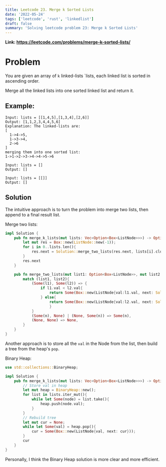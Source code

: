 ```yaml
---
title: Leetcode 23. Merge k Sorted Lists
date: '2022-05-24'
tags: ['leetcode', 'rust', 'linkedlist']
draft: false
summary: 'Solving leetcode problem 23: Merge k Sorted Lists'
---
```


**Link: https://leetcode.com/problems/merge-k-sorted-lists/**

# Problem

You are given an array of `k` linked-lists `lists, each linked list is sorted in ascending order.

Merge all the linked lists into one sorted linked list and return it.

## Example:

```
Input: lists = [[1,4,5],[1,3,4],[2,6]]
Output: [1,1,2,3,4,4,5,6]
Explanation: The linked-lists are:
[
  1->4->5,
  1->3->4,
  2->6
]
merging them into one sorted list:
1->1->2->3->4->4->5->6
```

```
Input: lists = []
Output: []
```

```
Input: lists = [[]]
Output: []
```

## Solution

The intuitive approach is to turn the problem into merge two lists, then append to a final result list.

Merge two lists:

```rust
impl Solution {
    pub fn merge_k_lists(mut lists: Vec<Option<Box<ListNode>>>) -> Option<Box<ListNode>> {
        let mut res = Box::new(ListNode::new(-1));
        for i in 0..lists.len(){
            res.next = Solution::merge_two_lists(res.next, lists[i].clone());
        }
        res.next
    }

    pub fn merge_two_lists(mut list1: Option<Box<ListNode>>, mut list2: Option<Box<ListNode>>) -> Option<Box<ListNode>> {
        match (list1, list2){
            (Some(l1), Some(l2)) => {
                if l1.val < l2.val{
                    return Some(Box::new(ListNode{val:l1.val, next: Solution::merge_two_lists(l1.next, Some(l2))}));
                } else{
                    return Some(Box::new(ListNode{val:l2.val, next: Solution::merge_two_lists(Some(l1), l2.next)}));
                    }
            }
            (Some(n), None) | (None, Some(n)) => Some(n),
            (None, None) => None,
        }
    }
}
```

Another approach is to store all the `val` in the Node from the list, then build a tree from the heap's `pop`.

Binary Heap:

```rust
use std::collections::BinaryHeap;

impl Solution {
    pub fn merge_k_lists(mut lists: Vec<Option<Box<ListNode>>>) -> Option<Box<ListNode>> {
        // Store val in heap
        let mut heap = BinaryHeap::new();
        for list in lists.iter_mut(){
            while let Some(node) = list.take(){
                heap.push(node.val);
            }
        }
        // Rebuild tree
        let mut cur = None;
        while let Some(val) = heap.pop(){
            cur = Some(Box::new(ListNode{val, next: cur}));
        }
        cur
    }
}
```

Personally, I think the Binary Heap solution is more clear and more efficient.
